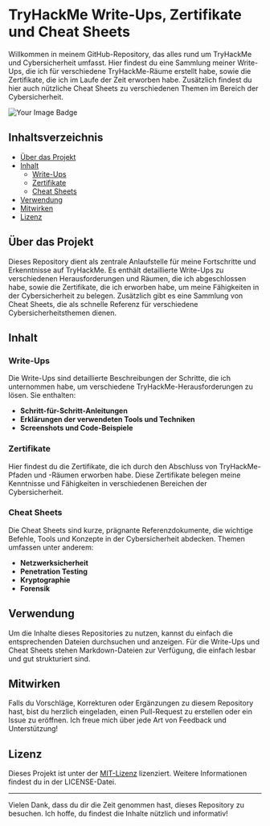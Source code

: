 # TryHackMe Write-Ups, Zertifikate und Cheat Sheets

Willkommen in meinem GitHub-Repository, das alles rund um TryHackMe und Cybersicherheit umfasst. Hier findest du eine Sammlung meiner Write-Ups, die ich für verschiedene TryHackMe-Räume erstellt habe, sowie die Zertifikate, die ich im Laufe der Zeit erworben habe. Zusätzlich findest du hier auch nützliche Cheat Sheets zu verschiedenen Themen im Bereich der Cybersicherheit.  
<html>
  <img src="https://tryhackme-badges.s3.amazonaws.com/N3M3S1Spy.png" alt="Your Image Badge" />
</html>

## Inhaltsverzeichnis

- [Über das Projekt](#über-das-projekt)
- [Inhalt](#inhalt)
  - [Write-Ups](#write-ups)
  - [Zertifikate](#zertifikate)
  - [Cheat Sheets](#cheat-sheets)
- [Verwendung](#verwendung)
- [Mitwirken](#mitwirken)
- [Lizenz](#lizenz)

## Über das Projekt

Dieses Repository dient als zentrale Anlaufstelle für meine Fortschritte und Erkenntnisse auf TryHackMe. Es enthält detaillierte Write-Ups zu verschiedenen Herausforderungen und Räumen, die ich abgeschlossen habe, sowie die Zertifikate, die ich erworben habe, um meine Fähigkeiten in der Cybersicherheit zu belegen. Zusätzlich gibt es eine Sammlung von Cheat Sheets, die als schnelle Referenz für verschiedene Cybersicherheitsthemen dienen.

## Inhalt

### Write-Ups

Die Write-Ups sind detaillierte Beschreibungen der Schritte, die ich unternommen habe, um verschiedene TryHackMe-Herausforderungen zu lösen. Sie enthalten:

- **Schritt-für-Schritt-Anleitungen**
- **Erklärungen der verwendeten Tools und Techniken**
- **Screenshots und Code-Beispiele**

### Zertifikate

Hier findest du die Zertifikate, die ich durch den Abschluss von TryHackMe-Pfaden und -Räumen erworben habe. Diese Zertifikate belegen meine Kenntnisse und Fähigkeiten in verschiedenen Bereichen der Cybersicherheit.

### Cheat Sheets

Die Cheat Sheets sind kurze, prägnante Referenzdokumente, die wichtige Befehle, Tools und Konzepte in der Cybersicherheit abdecken. Themen umfassen unter anderem:

- **Netzwerksicherheit**
- **Penetration Testing**
- **Kryptographie**
- **Forensik**

## Verwendung

Um die Inhalte dieses Repositories zu nutzen, kannst du einfach die entsprechenden Dateien durchsuchen und anzeigen. Für die Write-Ups und Cheat Sheets stehen Markdown-Dateien zur Verfügung, die einfach lesbar und gut strukturiert sind.

## Mitwirken

Falls du Vorschläge, Korrekturen oder Ergänzungen zu diesem Repository hast, bist du herzlich eingeladen, einen Pull-Request zu erstellen oder ein Issue zu eröffnen. Ich freue mich über jede Art von Feedback und Unterstützung!

## Lizenz

Dieses Projekt ist unter der [MIT-Lizenz](LICENSE) lizenziert. Weitere Informationen findest du in der LICENSE-Datei.

---

Vielen Dank, dass du dir die Zeit genommen hast, dieses Repository zu besuchen. Ich hoffe, du findest die Inhalte nützlich und informativ!
